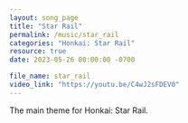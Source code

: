 ```yaml
---
layout: song_page
title: "Star Rail"
permalink: /music/star_rail
categories: "Honkai: Star Rail"
resource: true
date: 2023-05-26 00:00:00 -0700

file_name: star_rail
video_link: "https://youtu.be/C4wJ2sFDEV0"
---
```


The main theme for Honkai: Star Rail.